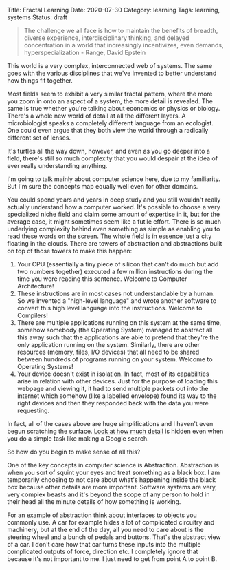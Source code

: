 Title: Fractal Learning
Date: 2020-07-30
Category: learning
Tags: learning, systems
Status: draft

> The challenge we all face is how to maintain the benefits of breadth, diverse experience, interdisciplinary thinking, and delayed concentration in a world that increasingly incentivizes, even demands, hyperspecialization - Range, David Epstein

This world is a very complex, interconnected web of systems. The same goes with the various disciplines that we've invented to better understand how things fit together.

Most fields seem to exhibit a very similar fractal pattern, where the more you zoom in onto an aspect of a system, the more detail is revealed. The same is true whether you're talking about economics or physics or biology. There's a whole new world of detail at all the different layers. A microbiologist speaks a completely different language from an ecologist. One could even argue that they both view the world through a radically different set of lenses.

It's turtles all the way down, however, and even as you go deeper into a field, there's still so much complexity that you would despair at the idea of ever really understanding anything.



I'm going to talk mainly about computer science here, due to my familiarity. But I'm sure the concepts map equally well even for other domains.

You could spend years and years in deep study and you still wouldn't really actually understand how a computer worked. It's possible to choose a very specialized niche field and claim some amount of expertise in it, but for the average case, it might sometimes seem like a futile effort. There is so much underlying complexity behind even something as simple as enabling you to read these words on the screen. The whole field is in essence just a city floating in the clouds. There are towers of abstraction and abstractions built on top of those towers to make this happen:

1) Your CPU (essentially a tiny piece of silicon that can't do much but add two numbers together) executed a few million instructions during the time you were reading this sentence. Welcome to Computer Architecture!
2) These instructions are in most cases not understandable by a human. So we invented a "high-level language" and wrote another software to convert this high level language into the instructions. Welcome to Compilers!
3) There are multiple applications running on this system at the same time, somehow somebody (the Operating System) managed to abstract all this away such that the applications are able to pretend that they're the only application running on the system. Similarly, there are other resources (memory, files, I/O devices) that all need to be shared between hundreds of programs running on your system. Welcome to Operating Systems!
4) Your device doesn't exist in isolation. In fact, most of its capabilities arise in relation with other devices. Just for the purpose of loading this webpage and viewing it, it had to send multiple packets out into the internet which somehow (like a labelled envelope) found its way to the right devices and then they responded back with the data you were requesting.

In fact, all of the cases above are huge simplifications and I haven't even begun scratching the surface. [Look at how much detail](https://github.com/alex/what-happens-when) is hidden even when you do a simple task like making a Google search.

So how do you begin to make sense of all this?

One of the key concepts in computer science is Abstraction. Abstraction is when you sort of squint your eyes and treat something as a black box. I am temporarily choosing to not care about what's happening inside the black box because other details are more important. Software systems are very, very complex beasts and it's beyond the scope of any person to hold in their head all the minute details of how something is working.

For an example of abstraction think about interfaces to objects you commonly use. A car for example hides a lot of complicated circuitry and machinery, but at the end of the day, all you need to care about is the steering wheel and a bunch of pedals and buttons. That's the abstract view of a car. I don't care how that car turns these inputs into the multiple complicated outputs of force, direction etc. I completely ignore that because it's not important to me. I just need to get from point A to point B.

